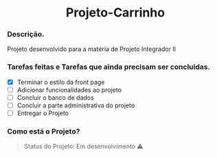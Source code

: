 <h1 align="center"> Projeto-Carrinho </h1>

### Descrição.
<p align="justify"> Projeto desenvolvido para a matéria de Projeto Integrador II </p>

### Tarefas feitas e Tarefas que ainda precisam ser concluidas.

- [X] Terminar o estilo da front page
- [ ] Adicionar funcionalidades ao projeto
- [ ] Concluir o banco de dados 
- [ ] Concluir a parte administrativa do projeto
- [ ] Entregar o Projeto

### Como está o Projeto?
> Status do Projeto: Em desenvolvimento :warning:

